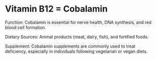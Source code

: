 # Vitamin B12 = Cobalamin

Function: Cobalamin is essential for nerve health, DNA synthesis, and red blood cell formation.

Dietary Sources: Animal products (meat, dairy, fish), and fortified foods.

Supplement: Cobalamin supplements are commonly used to treat deficiency, especially in individuals following vegetarian or vegan diets.
